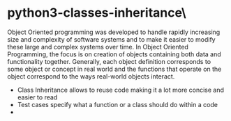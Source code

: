 # python3-classes-inheritance\

Object Oriented programming was developed to handle rapidly increasing size and complexity of software systems and to make it easier to modify these large and complex systems over time. In Object Oriented Programming, the focus is on creation of objects containing both data and functionality together. Generally, each object definition corresponds to some object or concept in real world and the functions that operate on the object correspond to the ways real-world objects interact.


* Class Inheritance allows to reuse code making it a lot more concise and easier to read
* Test cases specify what a function or a class should do within a code
* 

